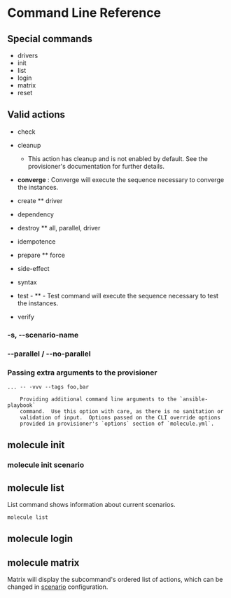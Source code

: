 # Command Line Reference

## Special commands

- drivers
- init
- list
- login
- matrix
- reset

## Valid actions

- check
- cleanup

  - This action has cleanup and is not enabled by default.
    See the provisioner's documentation for further details.

- **converge** : Converge will execute the sequence necessary to converge the instances.
- create \*\* driver
- dependency
- destroy \*\* all, parallel, driver
- idempotence
- prepare \*\* force
- side-effect
- syntax
- test - \*\* - Test command will execute the sequence necessary to test the instances.
- verify

### -s, --scenario-name

### --parallel / --no-parallel

### Passing extra arguments to the provisioner

```
... -- -vvv --tags foo,bar

    Providing additional command line arguments to the `ansible-playbook`
    command.  Use this option with care, as there is no sanitation or
    validation of input.  Options passed on the CLI override options
    provided in provisioner's `options` section of `molecule.yml`.
```

## molecule init

### molecule init scenario

## molecule list

List command shows information about current scenarios.

```
molecule list
```

## molecule login

## molecule matrix

Matrix will display the subcommand's ordered list of actions, which can
be changed in
[scenario](configuration.md#scenario)
configuration.
